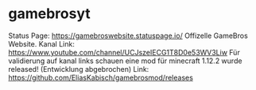 # gamebrosyt
Status Page: https://gamebroswebsite.statuspage.io/
Offizelle GameBros Website.
Kanal Link: https://www.youtube.com/channel/UCJszeIECG1T8D0e53WV3Liw
Für validierung auf kanal links schauen
eine mod für minecraft 1.12.2 wurde released! (Entwicklung abgebrochen)
Link: https://github.com/EliasKabisch/gamebrosmod/releases
